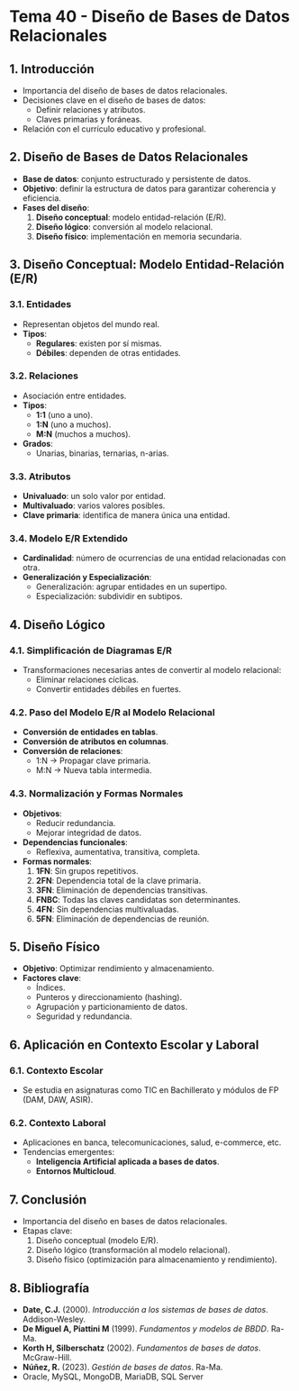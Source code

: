 # Tema 40 - Diseño de Bases de Datos Relacionales

## 1. Introducción
- Importancia del diseño de bases de datos relacionales.
- Decisiones clave en el diseño de bases de datos:
  - Definir relaciones y atributos.
  - Claves primarias y foráneas.
- Relación con el currículo educativo y profesional.

## 2. Diseño de Bases de Datos Relacionales
- **Base de datos**: conjunto estructurado y persistente de datos.
- **Objetivo**: definir la estructura de datos para garantizar coherencia y eficiencia.
- **Fases del diseño**:
  1. **Diseño conceptual**: modelo entidad-relación (E/R).
  2. **Diseño lógico**: conversión al modelo relacional.
  3. **Diseño físico**: implementación en memoria secundaria.

## 3. Diseño Conceptual: Modelo Entidad-Relación (E/R)
### 3.1. Entidades
- Representan objetos del mundo real.
- **Tipos**:
  - **Regulares**: existen por sí mismas.
  - **Débiles**: dependen de otras entidades.


### 3.2. Relaciones
- Asociación entre entidades.
- **Tipos**:
  - **1:1** (uno a uno).
  - **1:N** (uno a muchos).
  - **M:N** (muchos a muchos).
- **Grados**:
  - Unarias, binarias, ternarias, n-arias.

### 3.3. Atributos
- **Univaluado**: un solo valor por entidad.
- **Multivaluado**: varios valores posibles.
- **Clave primaria**: identifica de manera única una entidad.

### 3.4. Modelo E/R Extendido
- **Cardinalidad**: número de ocurrencias de una entidad relacionadas con otra.
- **Generalización y Especialización**:
  - Generalización: agrupar entidades en un supertipo.
  - Especialización: subdividir en subtipos.

## 4. Diseño Lógico
### 4.1. Simplificación de Diagramas E/R
- Transformaciones necesarias antes de convertir al modelo relacional:
  - Eliminar relaciones cíclicas.
  - Convertir entidades débiles en fuertes.

### 4.2. Paso del Modelo E/R al Modelo Relacional
- **Conversión de entidades en tablas**.
- **Conversión de atributos en columnas**.
- **Conversión de relaciones**:
  - 1:N → Propagar clave primaria.
  - M:N → Nueva tabla intermedia.

### 4.3. Normalización y Formas Normales
- **Objetivos**:
  - Reducir redundancia.
  - Mejorar integridad de datos.
- **Dependencias funcionales**:
  - Reflexiva, aumentativa, transitiva, completa.
- **Formas normales**:
  1. **1FN**: Sin grupos repetitivos.
  2. **2FN**: Dependencia total de la clave primaria.
  3. **3FN**: Eliminación de dependencias transitivas.
  4. **FNBC**: Todas las claves candidatas son determinantes.
  5. **4FN**: Sin dependencias multivaluadas.
  6. **5FN**: Eliminación de dependencias de reunión.

## 5. Diseño Físico
- **Objetivo**: Optimizar rendimiento y almacenamiento.
- **Factores clave**:
  - Índices.
  - Punteros y direccionamiento (hashing).
  - Agrupación y particionamiento de datos.
  - Seguridad y redundancia.

## 6. Aplicación en Contexto Escolar y Laboral
### 6.1. Contexto Escolar
- Se estudia en asignaturas como TIC en Bachillerato y módulos de FP (DAM, DAW, ASIR).

### 6.2. Contexto Laboral
- Aplicaciones en banca, telecomunicaciones, salud, e-commerce, etc.
- Tendencias emergentes:
  - **Inteligencia Artificial aplicada a bases de datos**.
  - **Entornos Multicloud**.

## 7. Conclusión
- Importancia del diseño en bases de datos relacionales.
- Etapas clave:
  1. Diseño conceptual (modelo E/R).
  2. Diseño lógico (transformación al modelo relacional).
  3. Diseño físico (optimización para almacenamiento y rendimiento).

## 8. Bibliografía
- **Date, C.J.** (2000). *Introducción a los sistemas de bases de datos*. Addison-Wesley.
- **De Miguel A, Piattini M** (1999). *Fundamentos y modelos de BBDD*. Ra-Ma.
- **Korth H, Silberschatz** (2002). *Fundamentos de bases de datos*. McGraw-Hill.
- **Núñez, R.** (2023). *Gestión de bases de datos*. Ra-Ma.
- Oracle, MySQL, MongoDB, MariaDB, SQL Server


